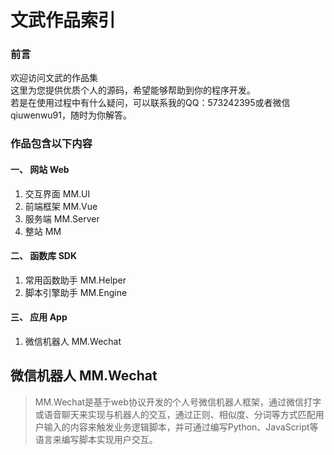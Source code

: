 文武作品索引
====
  
### 前言
欢迎访问文武的作品集  
这里为您提供优质个人的源码，希望能够帮助到你的程序开发。  
若是在使用过程中有什么疑问，可以联系我的QQ：573242395或者微信qiuwenwu91，随时为你解答。  


### 作品包含以下内容  
#### 一、 网站 Web  
  1. 交互界面 MM.UI
  2. 前端框架 MM.Vue
  3. 服务端 MM.Server  
  4. 整站 MM  
  
#### 二、 函数库 SDK  
  1. 常用函数助手 MM.Helper  
  2. 脚本引擎助手 MM.Engine  
  
#### 三、 应用 App  
1. 微信机器人 MM.Wechat  
  
  
   
    
    
    
    
    
    
    
    
    
    
    
    
    
    
    
    
    
    
    
    
    
    
    

微信机器人 MM.Wechat
-------
>MM.Wechat是基于web协议开发的个人号微信机器人框架，通过微信打字或语音聊天来实现与机器人的交互，通过正则、相似度、分词等方式匹配用户输入的内容来触发业务逻辑脚本，并可通过编写Python、JavaScript等语言来编写脚本实现用户交互。
